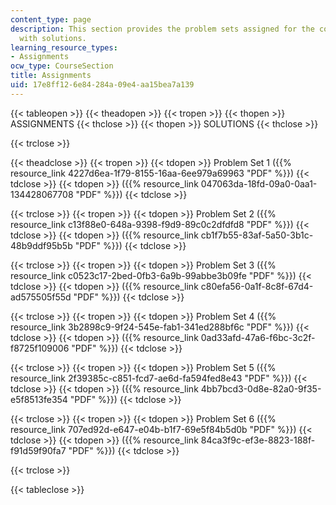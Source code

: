 ```yaml
---
content_type: page
description: This section provides the problem sets assigned for the course along
  with solutions.
learning_resource_types:
- Assignments
ocw_type: CourseSection
title: Assignments
uid: 17e8ff12-6e84-284a-09e4-aa15bea7a139
---
```


{{< tableopen >}}
{{< theadopen >}}
{{< tropen >}}
{{< thopen >}}
ASSIGNMENTS
{{< thclose >}}
{{< thopen >}}
SOLUTIONS
{{< thclose >}}

{{< trclose >}}

{{< theadclose >}}
{{< tropen >}}
{{< tdopen >}}
Problem Set 1 ({{% resource_link 4227d6ea-1f79-8155-16aa-6ee979a69963 "PDF" %}})
{{< tdclose >}}
{{< tdopen >}}
({{% resource_link 047063da-18fd-09a0-0aa1-134428067708 "PDF" %}})
{{< tdclose >}}

{{< trclose >}}
{{< tropen >}}
{{< tdopen >}}
Problem Set 2 ({{% resource_link c13f88e0-648a-9398-f9d9-89c0c2dfdfd8 "PDF" %}})
{{< tdclose >}}
{{< tdopen >}}
({{% resource_link cb1f7b55-83af-5a50-3b1c-48b9ddf95b5b "PDF" %}})
{{< tdclose >}}

{{< trclose >}}
{{< tropen >}}
{{< tdopen >}}
Problem Set 3 ({{% resource_link c0523c17-2bed-0fb3-6a9b-99abbe3b09fe "PDF" %}})
{{< tdclose >}}
{{< tdopen >}}
({{% resource_link c80efa56-0a1f-8c8f-67d4-ad575505f55d "PDF" %}})
{{< tdclose >}}

{{< trclose >}}
{{< tropen >}}
{{< tdopen >}}
Problem Set 4 ({{% resource_link 3b2898c9-9f24-545e-fab1-341ed288bf6c "PDF" %}})
{{< tdclose >}}
{{< tdopen >}}
({{% resource_link 0ad33afd-47a6-f6bc-3c2f-f8725f109006 "PDF" %}})
{{< tdclose >}}

{{< trclose >}}
{{< tropen >}}
{{< tdopen >}}
Problem Set 5 ({{% resource_link 2f39385c-c851-fcd7-ae6d-fa594fed8e43 "PDF" %}})
{{< tdclose >}}
{{< tdopen >}}
({{% resource_link 4bb7bcd3-0d8e-82a0-9f35-e5f8513fe354 "PDF" %}})
{{< tdclose >}}

{{< trclose >}}
{{< tropen >}}
{{< tdopen >}}
Problem Set 6 ({{% resource_link 707ed92d-e647-e04b-b1f7-69e5f84b5d0b "PDF" %}})
{{< tdclose >}}
{{< tdopen >}}
({{% resource_link 84ca3f9c-ef3e-8823-188f-f91d59f90fa7 "PDF" %}})
{{< tdclose >}}

{{< trclose >}}

{{< tableclose >}}